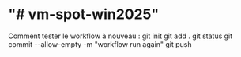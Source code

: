 "# vm-spot-win2025" 
====================================
 Comment tester le workflow à nouveau :
  git init 
  git add . 
  git status 
  git commit --allow-empty -m "workflow run again"
  git push  
